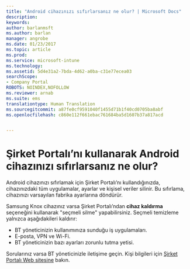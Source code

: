 ```yaml
---
title: "Android cihazınızı sıfırlarsanız ne olur? | Microsoft Docs"
description: 
keywords: 
author: barlanmsft
ms.author: barlan
manager: angrobe
ms.date: 01/23/2017
ms.topic: article
ms.prod: 
ms.service: microsoft-intune
ms.technology: 
ms.assetid: 5d4e31a2-7bda-4d62-a0ba-c31e77ecea03
searchScope:
- Company Portal
ROBOTS: NOINDEX,NOFOLLOW
ms.reviewer: arnab
ms.suite: ems
translationtype: Human Translation
ms.sourcegitcommit: a87fe0cf9591040f1455d71b1f40cd0705ba8abf
ms.openlocfilehash: c860e112f661ebac761684ba5d1607b37a817acd


---
```



# <a name="what-happens-if-you-reset-your-android-device-using-the-company-portal"></a>Şirket Portalı’nı kullanarak Android cihazınızı sıfırlarsanız ne olur?

Android cihazınızı sıfırlamak için Şirket Portalı’nı kullandığınızda, cihazınızdaki tüm uygulamalar, ayarlar ve kişisel veriler silinir. Bu sıfırlama, cihazınızı varsayılan fabrika ayarlarına döndürür.

Samsung Knox cihazınız varsa Şirket Portalı’ndan **cihaz kaldırma** seçeneğini kullanarak "seçmeli silme" yapabilirsiniz. Seçmeli temizleme yalnızca aşağıdakileri kaldırır:

- BT yöneticinizin kullanımınıza sunduğu iş uygulamaları.
- E-posta, VPN ve Wi-Fi.
- BT yöneticinizin bazı ayarları zorunlu tutma yetisi.

Sorularınız varsa BT yöneticinizle iletişime geçin. Kişi bilgileri için [Şirket Portalı Web sitesine](http://portal.manage.microsoft.com) bakın.



<!--HONumber=Jan17_HO4-->


